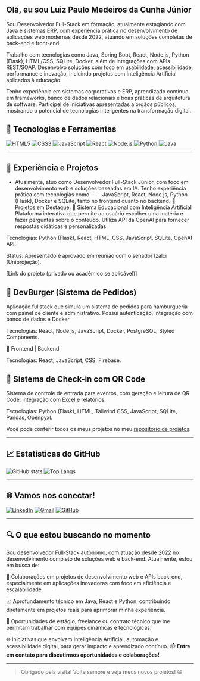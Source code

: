 ## Olá, eu sou Luiz Paulo Medeiros da Cunha Júnior

<!--Uma breve introdução sobre você -->
Sou Desenvolvedor Full-Stack em formação, atualmente estagiando com Java e sistemas ERP, com experiência prática no desenvolvimento de aplicações web modernas desde 2022, atuando em soluções completas de back-end e front-end.

Trabalho com tecnologias como Java, Spring Boot, React, Node.js, Python (Flask), HTML/CSS, SQLite, Docker, além de integrações com APIs REST/SOAP. Desenvolvo soluções com foco em usabilidade, acessibilidade, performance e inovação, incluindo projetos com Inteligência Artificial aplicados à educação.

Tenho experiência em sistemas corporativos e ERP, aprendizado contínuo em frameworks, banco de dados relacionais e boas práticas de arquitetura de software. Participei de iniciativas apresentadas a órgãos públicos, mostrando o potencial de tecnologias inteligentes na transformação digital.
## 🔧 Tecnologias e Ferramentas

![HTML5](https://img.shields.io/badge/HTML5-239120?style=for-the-badge&logo=html5&logoColor=white)
![CSS3](https://img.shields.io/badge/CSS3-239120?style=for-the-badge&logo=css3&logoColor=white)
![JavaScript](https://img.shields.io/badge/JavaScript-323330?style=for-the-badge&logo=javascript&logoColor=F7DF1E)
![React](https://img.shields.io/badge/React-20232A?style=for-the-badge&logo=react&logoColor=61DAFB)
![Node.js](https://img.shields.io/badge/Node.js-43853D?style=for-the-badge&logo=node.js&logoColor=white)
![Python](https://img.shields.io/badge/Python-3670A0?style=for-the-badge&logo=python&logoColor=ffdd54)
![Java](https://img.shields.io/badge/Java-ED8B00?style=for-the-badge&logo=java&logoColor=white)

---

## 💼 Experiência e Projetos
- Atualmente, atuo como Desenvolvedor Full-Stack Júnior, com foco em desenvolvimento web e soluções baseadas em IA. Tenho experiência prática com tecnologias como - -  - JavaScript, React, Node.js, Python (Flask), Docker e SQLite, tanto no frontend quanto no backend.
📌 Projetos em Destaque:
🧠 Sistema Educacional com Inteligência Artificial
Plataforma interativa que permite ao usuário escolher uma matéria e fazer perguntas sobre o conteúdo. Utiliza API da OpenAI para fornecer respostas didáticas e personalizadas.

Tecnologias: Python (Flask), React, HTML, CSS, JavaScript, SQLite, OpenAI API.

Status: Apresentado e aprovado em reunião com o senador Izalci (Uniprojeção).

[Link do projeto (privado ou acadêmico se aplicável)]

## 🍔 DevBurger (Sistema de Pedidos)
Aplicação fullstack que simula um sistema de pedidos para hamburgueria com painel de cliente e administrativo. Possui autenticação, integração com banco de dados e Docker.

Tecnologias: React, Node.js, JavaScript, Docker, PostgreSQL, Styled Components.

🔗 Frontend | Backend

Tecnologias: React, JavaScript, CSS, Firebase.

## 🧾 Sistema de Check-in com QR Code
Sistema de controle de entrada para eventos, com geração e leitura de QR Code, integração com Excel e relatórios.

Tecnologias: Python (Flask), HTML, Tailwind CSS, JavaScript, SQLite, Pandas, Openpyxl.



Você pode conferir todos os meus projetos no meu [repositório de projetos](https://github.com/LuizPauloJRM?tab=repositories).

---

## 📈 Estatísticas do GitHub

![GitHub stats](https://github-readme-stats.vercel.app/api?username=/LuizPauloJRM&show_icons=true&theme=radical)
![Top Langs](https://github-readme-stats.vercel.app/api/top-langs/?username=/LuizPauloJRM&layout=compact&theme=radical)

---

## 🌐 Vamos nos conectar!

[![LinkedIn](https://img.shields.io/badge/LinkedIn-0077B5?style=for-the-badge&logo=linkedin&logoColor=white)](https://www.linkedin.com/in/luiz-paulo-medeiros-devfullstack/)
[![Gmail](https://img.shields.io/badge/Gmail-D14836?style=for-the-badge&logo=gmail&logoColor=white)](mailto:seu-email@gmail.com)
[![GitHub](https://img.shields.io/badge/GitHub-100000?style=for-the-badge&logo=github&logoColor=white)](https://github.com/LuizPauloJRM)

---
## 🔍 O que estou buscando no momento
Sou desenvolvedor Full‑Stack autônomo, com atuação desde 2022 no desenvolvimento completo de soluções web e back-end. Atualmente, estou em busca de:

🚀 Colaborações em projetos de desenvolvimento web e APIs back-end, especialmente em aplicações inovadoras com foco em eficiência e escalabilidade.

📈 Aprofundamento técnico em Java, React e Python, contribuindo diretamente em projetos reais para aprimorar minha experiência.

💼 Oportunidades de estágio, freelance ou contrato técnico que me permitam trabalhar com equipes dinâmicas e tecnológicas.

🌐 Iniciativas que envolvam Inteligência Artificial, automação e acessibilidade digital, para gerar impacto e aprendizado contínuo.
📫 **Entre em contato para discutirmos oportunidades e colaborações!**

---

> Obrigado pela visita! Volte sempre e veja meus novos projetos! 😄
